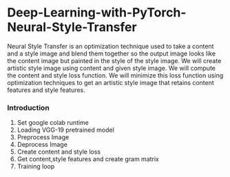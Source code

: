 # Deep-Learning-with-PyTorch-Neural-Style-Transfer

Neural Style Transfer is an optimization technique used to take a content and a style image and blend them together so the output image looks like the content image but painted in the style of the style image. We will create artistic style image using content and given style image. We will compute the content and style loss function. We will minimize this loss function using optimization techniques to get an artistic style image that retains content features and style features.

### Introduction

1. Set google colab runtime
2. Loading VGG-19 pretrained model
3. Preprocess Image
4. Deprocess Image
5. Create content and style loss 
6. Get content,style features and create gram matrix
7. Training loop
